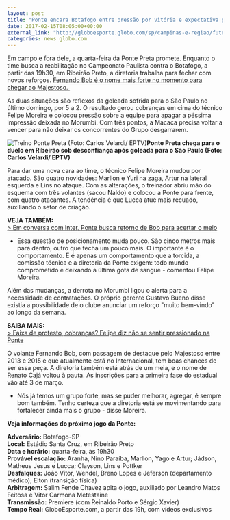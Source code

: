 ```yaml
---
layout: post
title: "Ponte encara Botafogo entre pressão por vitória e expectativa por reforços"
date: 2017-02-15T08:05:00+00:00
external_link: "http://globoesporte.globo.com/sp/campinas-e-regiao/futebol/times/ponte-preta/noticia/2017/02/ponte-encara-botafogo-entre-pressao-por-vitoria-e-expectativa-por-reforcos.html"
categories: news globo.com
---
```

Em campo e fora dele, a quarta-feira da Ponte Preta promete. Enquanto o time busca a reabilitação no Campeonato Paulista contra o Botafogo, a partir das 19h30, em Ribeirão Preto, a diretoria trabalha para fechar com novos reforços. [Fernando Bob é o nome mais forte no momento para chegar ao Majestoso.&nbsp;](http://globoesporte.globo.com/sp/campinas-e-regiao/futebol/noticia/2017/02/em-conversa-com-inter-ponte-busca-retorno-de-bob-para-acertar-o-meio.html)

As duas situações são reflexos da goleada sofrida para o São Paulo no último domingo, por 5 a 2. O resultado gerou cobranças em cima do técnico Felipe Moreira e colocou pressão sobre a equipe para apagar a péssima impressão deixada no Morumbi. Com três pontos, a Macaca precisa voltar a vencer para não deixar os concorrentes do Grupo desgarrarem.&nbsp;

 ![Treino Ponte Preta (Foto: Carlos Velardi/ EPTV)](http://s2.glbimg.com/cJ-Z0azFFvOt2frDONuUsvA8XXs=/0x31:1040x574/690x360/s.glbimg.com/es/ge/f/original/2017/02/14/pontepreta.2.jpg "Treino Ponte Preta (Foto: Carlos Velardi/ EPTV)")**Ponte Preta&nbsp;chega para o duelo em Ribeirão sob desconfiança após goleada para o São Paulo (Foto: Carlos Velardi/ EPTV)**

Para dar uma nova cara ao time, o técnico Felipe Moreira mudou por atacado. São quatro novidades: Marllon e Yuri na zaga, Artur na lateral esquerda e Lins no ataque. Com as alterações, o treinador abriu mão do esquema com três volantes (sacou Naldo) e colocou a Ponte para frente, com quatro atacantes. A tendência é que Lucca atue mais recuado, auxiliando o setor de criação.&nbsp;

**VEJA TAMBÉM:**  
[\>&nbsp;Em conversa com Inter, Ponte busca retorno de Bob para acertar o meio](http://globoesporte.globo.com/sp/campinas-e-regiao/futebol/noticia/2017/02/em-conversa-com-inter-ponte-busca-retorno-de-bob-para-acertar-o-meio.html)

- Essa questão de posicionamento muda pouco. São cinco metros mais para dentro, outro que fecha um pouco mais. O importante é o comportamento. E é apenas um comportamento que a torcida, a comissão técnica e a diretoria da Ponte exigem: todo mundo comprometido e deixando a última gota de sangue - comentou Felipe Moreira.&nbsp;

Além das mudanças, a derrota no Morumbi ligou o alerta para a necessidade de contratações. O próprio gerente Gustavo Bueno disse existia a possibilidade de o clube anunciar um reforço "muito bem-vindo" ao longo da semana.

**SAIBA MAIS:**  
[\>&nbsp;Faixa de protesto, cobranças? Felipe diz não se sentir pressionado na Ponte](http://globoesporte.globo.com/sp/campinas-e-regiao/futebol/times/ponte-preta/noticia/2017/02/faixa-de-protesto-cobrancas-felipe-diz-nao-se-sentir-pressionado-na-ponte.html#equipe-ponte-preta)

O volante Fernando Bob, com passagem de destaque pelo Majestoso entre 2013 e 2015 e que atualmente está no Internacional, tem boas chances de ser essa peça. A diretoria também está atrás de um meia, e o nome de Renato Cajá voltou à pauta. As inscrições para a primeira fase do estadual vão até 3 de março.

- Nós já temos um grupo forte, mas se puder melhorar, agregar, é sempre bom também. Tenho certeza que a diretoria está se movimentando para fortalecer ainda mais o grupo - disse Moreira.&nbsp;

**Veja informações do próximo jogo da Ponte:**

**Adversário:** Botafogo-SP  
**Local:** Estádio Santa Cruz, em Ribeirão Preto  
**Data e horário:** quarta-feira, às 19h30  
**Provável escalação:** Aranha, Nino Paraíba, Marllon, Yago e Artur; Jádson, Matheus Jesus e Lucca; Clayson, Lins e Pottker  
**Desfalques:** João Vitor, Wendel, Breno Lopes e Jeferson (departamento médico); Elton (transição física)  
**Arbitragem:** Salim Fende Chavez apita o jogo, auxiliado por Leandro Matos Feitosa e Vitor Carmona Metestaine  
**Transmissão:** Premiere (com Reinaldo Porto e Sérgio Xavier)  
**Tempo Real:** GloboEsporte.com, a partir das 19h, com vídeos exclusivos

